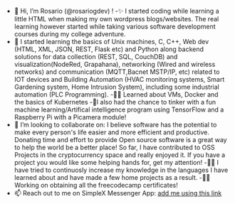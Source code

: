 - 👋 Hi, I’m Rosario (@rosariogdev) !
-✨ I started coding while learning a little HTML when making my own wordpress blogs/websites. The real learning however started while taking various software development courses during my college adventure.
- 🌱 I started learning the basics of Unix machines, C, C++, Web dev (HTML, XML, JSON, REST, Flask etc) and Python along backend solutions for data collection (REST, SQL, CouchDB) and visualization(NodeRed, Grapahana), networking (Wired and wireless networks) and communication (MQTT,Bacnet MSTP/IP, etc)
  related to IOT devices and Building Automation (HVAC monitoring systems, Smart Gardening system, Home Intrusion System), including some industrial automation (PLC Programming).
  -🐱‍🐉 Learned about VMs, Docker and the basics of Kubernetes
 -🤖I also had the chance to tinker with a fun machine learning/Artifical intelligence program using TensorFlow and a Raspberry Pi with a Picamera module!
- 💞️ I’m looking to collaborate on: I believe software has the potential to make every person's life easier and more efficient and productive. Donating time and effort to provide Open source
 software is a great way to help the world be a better place! So far, I have contributed to OSS Projects in the cryptocurrency space and really enjoyed it. If you have a project you would like some helping hands for, get my attention!
-🐱‍👤 I have tried to continuosly increase my knowledge in the languages I have learned about and have made a few home projects as a result.
-🐱‍🚀Working on obtaining all the freecodecamp certificates!
- 📫 Reach out to me on SimpleX Messenger App: <a href= "https://simplex.chat/contact#/?v=1-4&smp=smp%3A%2F%2FenEkec4hlR3UtKx2NMpOUK_K4ZuDxjWBO1d9Y4YXVaA%3D%40smp14.simplex.im%2Fomu2oSbhbkZJrJfFApjbsW66APILHyeU%23%2F%3Fv%3D1-2%26dh%3DMCowBQYDK2VuAyEAGJEkpzL3_qIPDEBgPKZ31XAMA2xyUJ_p4qHyrxRf0Us%253D%26srv%3Daspkyu2sopsnizbyfabtsicikr2s4r3ti35jogbcekhm3fsoeyjvgrid.onion"> add me using this link </a> 

<!---
rosariogdev/rosariogdev is a ✨ special ✨ repository because its `README.md` (this file) appears on your GitHub profile.
You can click the Preview link to take a look at your changes.
--->
